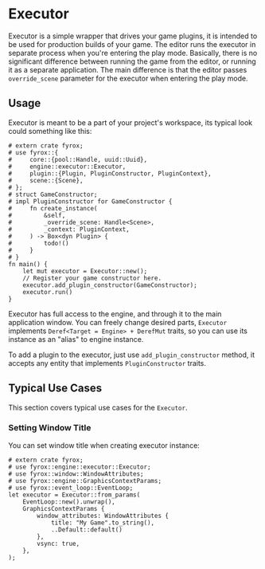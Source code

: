 # Executor 

Executor is a simple wrapper that drives your game plugins, it is intended to be used for production builds of your game.
The editor runs the executor in separate process when you're entering the play mode. Basically, there is no significant 
difference between running the game from the editor, or running it as a separate application. The main difference is that
the editor passes `override_scene` parameter for the executor when entering the play mode.

## Usage

Executor is meant to be a part of your project's workspace, its typical look could something like this:

```rust,no_run
# extern crate fyrox;
# use fyrox::{
#     core::{pool::Handle, uuid::Uuid},
#     engine::executor::Executor,
#     plugin::{Plugin, PluginConstructor, PluginContext},
#     scene::{Scene},
# };
# struct GameConstructor;
# impl PluginConstructor for GameConstructor {
#     fn create_instance(
#         &self,
#         _override_scene: Handle<Scene>,
#         _context: PluginContext,
#     ) -> Box<dyn Plugin> {
#         todo!()
#     }
# }
fn main() {
    let mut executor = Executor::new();
    // Register your game constructor here.
    executor.add_plugin_constructor(GameConstructor);
    executor.run()
}
```

Executor has full access to the engine, and through it to the main application window. You can freely change desired
parts, `Executor` implements `Deref<Target = Engine> + DerefMut` traits, so you can use its instance as an "alias"
to engine instance. 

To add a plugin to the executor, just use `add_plugin_constructor` method, it accepts any entity that implements
`PluginConstructor` traits.

## Typical Use Cases

This section covers typical use cases for the `Executor`.

### Setting Window Title

You can set window title when creating executor instance:

```rust,no_run
# extern crate fyrox;
# use fyrox::engine::executor::Executor;
# use fyrox::window::WindowAttributes;
# use fyrox::engine::GraphicsContextParams;
# use fyrox::event_loop::EventLoop;
let executor = Executor::from_params(
    EventLoop::new().unwrap(),
    GraphicsContextParams {
        window_attributes: WindowAttributes {
            title: "My Game".to_string(),
            ..Default::default()
        },
        vsync: true,
    },
);
```